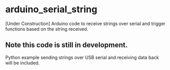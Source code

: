 # arduino_serial_string
[Under Construction] Arduino code to receive strings over serial and trigger functions based on the string received.

## Note this code is still in development. ##

Python example sending strings over USB serial and receiving data back will be included. 
